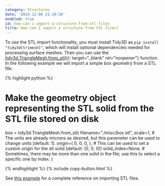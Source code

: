 ```yaml
---
category: Structures
date: '2023-12-06 21:10:36'
enabled: true
id: how-can-i-import-a-structure-from-stl-files
title: How can I import a structure from STL files?
---
```


To use the STL import functionality, you must install Tidy3D as&nbsp;`pip install "tidy3d[trimesh]"`, which will install optional dependencies needed for processing surface meshes. Then you can use the [tidy3d.TriangleMesh.from\_stl()](https://docs.flexcompute.com/projects/tidy3d/en/latest/_autosummary/tidy3d.TriangleMesh.html#tidy3d.TriangleMesh.from_stl){: target="_blank" rel="noopener"} function. In the following example we will import a simple box geometry from a STL file.

<div markdown class="code-snippet">{% highlight python %}

# Make the geometry object representing the STL solid from the STL file stored on disk
box = tidy3d.TriangleMesh.from_stl(
    filename="./misc/box.stl",
    scale=1,  # The units are already microns as desired, but this parameter can be used to change units [default: 1].
    origin=(
        0,
        0,
        0,
    ),  # This can be used to set a custom origin for the stl solid [default: (0, 0, 0)]
    solid_index=None,  # Sometimes, there may be more than one solid in the file; use this to select a specific one by index.
)

{% endhighlight %}
{% include copy-button.html %}</div>

See [this example](https://www.flexcompute.com/tidy3d/examples/notebooks/STLImport/) for a complete reference on importing STL files.
